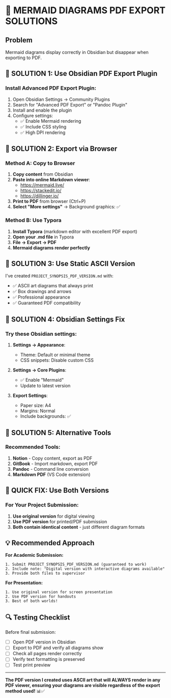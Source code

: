 # 🔧 MERMAID DIAGRAMS PDF EXPORT SOLUTIONS

## Problem
Mermaid diagrams display correctly in Obsidian but disappear when exporting to PDF.

## 🎯 **SOLUTION 1: Use Obsidian PDF Export Plugin**

### Install Advanced PDF Export Plugin:
1. Open Obsidian Settings → Community Plugins
2. Search for "Advanced PDF Export" or "Pandoc Plugin"
3. Install and enable the plugin
4. Configure settings:
   - ✅ Enable Mermaid rendering
   - ✅ Include CSS styling
   - ✅ High DPI rendering

## 🎯 **SOLUTION 2: Export via Browser**

### Method A: Copy to Browser
1. **Copy content** from Obsidian
2. **Paste into online Markdown viewer**:
   - https://mermaid.live/
   - https://stackedit.io/
   - https://dillinger.io/
3. **Print to PDF** from browser (Ctrl+P)
4. **Select "More settings"** → Background graphics: ✅

### Method B: Use Typora
1. **Install Typora** (markdown editor with excellent PDF export)
2. **Open your .md file** in Typora
3. **File → Export → PDF**
4. **Mermaid diagrams render perfectly**

## 🎯 **SOLUTION 3: Use Static ASCII Version**

I've created `PROJECT_SYNOPSIS_PDF_VERSION.md` with:
- ✅ ASCII art diagrams that always print
- ✅ Box drawings and arrows
- ✅ Professional appearance
- ✅ Guaranteed PDF compatibility

## 🎯 **SOLUTION 4: Obsidian Settings Fix**

### Try these Obsidian settings:
1. **Settings → Appearance**:
   - Theme: Default or minimal theme
   - CSS snippets: Disable custom CSS
   
2. **Settings → Core Plugins**:
   - ✅ Enable "Mermaid"
   - Update to latest version

3. **Export Settings**:
   - Paper size: A4
   - Margins: Normal
   - Include backgrounds: ✅

## 🎯 **SOLUTION 5: Alternative Tools**

### Recommended Tools:
1. **Notion** - Copy content, export as PDF
2. **GitBook** - Import markdown, export PDF
3. **Pandoc** - Command line conversion
4. **Markdown PDF** (VS Code extension)

## 🎯 **QUICK FIX: Use Both Versions**

### For Your Project Submission:
1. **Use original version** for digital viewing
2. **Use PDF version** for printed/PDF submission
3. **Both contain identical content** - just different diagram formats

## 💡 **Recommended Approach**

**For Academic Submission:**
```
1. Submit PROJECT_SYNOPSIS_PDF_VERSION.md (guaranteed to work)
2. Include note: "Digital version with interactive diagrams available"
3. Provide both files to supervisor
```

**For Presentation:**
```
1. Use original version for screen presentation
2. Use PDF version for handouts
3. Best of both worlds!
```

## 🔍 **Testing Checklist**

Before final submission:
- [ ] Open PDF version in Obsidian
- [ ] Export to PDF and verify all diagrams show
- [ ] Check all pages render correctly
- [ ] Verify text formatting is preserved
- [ ] Test print preview

---

**The PDF version I created uses ASCII art that will ALWAYS render in any PDF viewer, ensuring your diagrams are visible regardless of the export method used!** 📊✅
